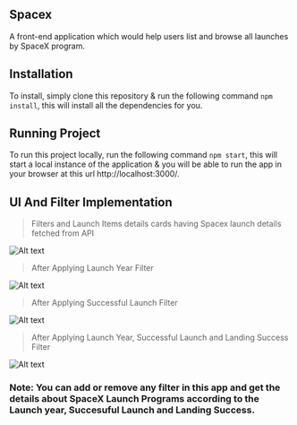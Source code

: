 ## Spacex
A front-end application which would help users list and browse all launches by SpaceX program.

## Installation
To install, simply clone this repository & run the following command  `npm install`, this will install all the dependencies for you.

## Running Project
To run this project locally, run the following command  `npm start`, this will start a local instance of the application & you will be able to run the app in your browser at this url http://localhost:3000/.

## UI And Filter Implementation

>Filters and Launch Items details cards having Spacex launch details fetched from API

![Alt text](https://ik.imagekit.io/eudv8cramv/Screenshot__1258__zxyK4XsSTL.png)

> After Applying Launch Year Filter

![Alt text](https://ik.imagekit.io/eudv8cramv/Screenshot__1259__ufOb_alcaH.png)

> After Applying Successful Launch Filter

![Alt text](https://ik.imagekit.io/eudv8cramv/Screenshot__1260__WEv0sdwRPQ.png)

> After Applying Launch Year, Successful Launch and Landing Success Filter

![Alt text](https://ik.imagekit.io/eudv8cramv/Screenshot__1261__vBXPg9IRK.png)


### Note: You can add or remove any filter in this app and get the details about SpaceX Launch Programs according to the Launch year, Succesuful Launch and Landing Success.
